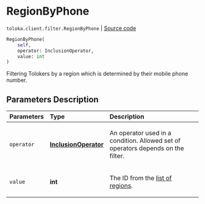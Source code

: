 # RegionByPhone
`toloka.client.filter.RegionByPhone` | [Source code](https://github.com/Toloka/toloka-kit/blob/v1.2.0/src/client/filter.py#L486)

```python
RegionByPhone(
    self,
    operator: InclusionOperator,
    value: int
)
```

Filtering Tolokers by a region which is determined by their mobile phone number.

## Parameters Description

| Parameters | Type | Description |
| :----------| :----| :-----------|
`operator`|**[InclusionOperator](toloka.client.primitives.operators.InclusionOperator.md)**|<p>An operator used in a condition. Allowed set of operators depends on the filter.</p>
`value`|**int**|<p>The ID from the [list of regions](https://toloka.ai/docs/api/regions).</p>
